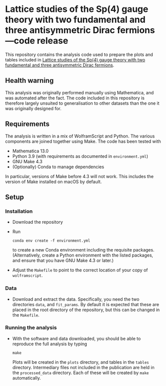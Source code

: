 # Lattice studies of the Sp(4) gauge theory with two fundamental and three antisymmetric Dirac fermions&mdash;code release

This repository contains the analysis code used to prepare the plots and tables
included in [Lattice studies of the Sp(4) gauge theory with two fundamental and three antisymmetric Dirac fermions][multirep-paper].

## Health warning

This analysis was originally performed manually using Mathematica, and was
automated after the fact. The code included in this repository is therefore
largely unsuited to generalisation to other datasets than the one it was
originally designed for.

## Requirements

The analysis is written in a mix of WolframScript and Python. The various
components are joined together using Make. The code has been tested with

* Mathematica 13.0
* Python 3.9 (with requirements as documented in `environment.yml`)
* GNU Make 4.3
* (Optionally) Conda to manage dependencies

In particular, versions of Make before 4.3 will not work. This includes the
version of Make installed on macOS by default.

## Setup

### Installation

* Download the repository
* Run

      conda env create -f environment.yml

  to create a new Conda environment including the requisite packages.
  (Alternatively, create a Python environment with the listed packages, and
  ensure that you have GNU Make 4.3 or later.)
* Adjust the `Makefile` to point to the correct location of your copy of
  `wolframscript`.

### Data

* Download and extract the data. Specifically, you need the two directories
  `data`, and `fit_params`. By default it is expected that these are placed
  in the root directory of the repository, but this can be changed in the
  `Makefile`.

### Running the analysis

* With the software and data downloaded, you should be able to reproduce the
  full analysis by typing

      make

  Plots will be created in the `plots` directory, and tables in the `tables`
  directory. Intermediary files not included in the publication are held in
  the `processed_data` directory. Each of these will be created by `make`
  automatically.


[multirep-paper]: https://arxiv.org/abs/2202.05516
